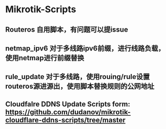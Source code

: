 # Mikrotik-Scripts
Routeros 自用脚本，有问题可以提issue
------------------------------------------------------------------------
netmap_ipv6
对于多线路ipv6前缀，进行线路负载，使用netmap进行前缀替换
------------------------------------------------------------------------
rule_update
对于多线路，使用rouing/rule设置routeros源进源出，使用脚本替换规则的公网地址
------------------------------------------------------------------------
Cloudfalre DDNS Update Scripts form:
https://github.com/dudanov/mikrotik-cloudflare-ddns-scripts/tree/master
------------------------------------------------------------------------
